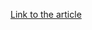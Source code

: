 [Link to the article](https://www.cisa.gov/news-events/alerts/2025/01/08/cisa-adds-one-vulnerability-kev-catalog)
